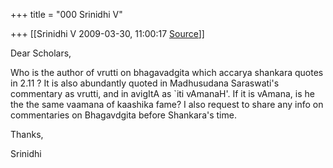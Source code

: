 +++
title = "000 Srinidhi V"

+++
[[Srinidhi V	2009-03-30, 11:00:17 [Source](https://groups.google.com/g/bvparishat/c/vuxa-9y-qOc)]]



Dear Scholars,

  

Who is the author of vrutti on bhagavadgita which accarya shankara quotes in 2.11 ? It is also abundantly quoted in Madhusudana Saraswati's commentary as vrutti, and in avigItA as \`iti vAmanaH'. If it is vAmana, is he the the same vaamana of kaashika fame? I also request to share any info on commentaries on Bhagavdgita before Shankara's time.  

  

Thanks,

Srinidhi

  

